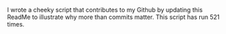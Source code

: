 I wrote a cheeky script that contributes to my Github by updating this ReadMe to illustrate why more than commits matter. This script has run 521 times.
